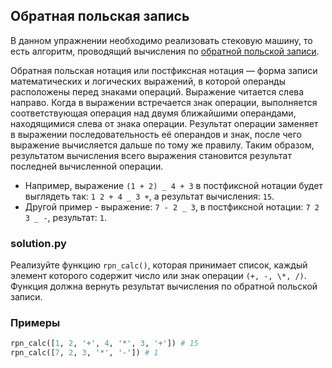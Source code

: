 ## Обратная польская запись

В данном упражнении необходимо реализовать стековую машину, то есть алгоритм, проводящий вычисления по [обратной польской записи](https://ru.wikipedia.org/wiki/Обратная_польская_запись).

Обратная польская нотация или постфиксная нотация — форма записи математических и логических выражений, в которой операнды расположены перед знаками операций. Выражение читается слева направо. Когда в выражении встречается знак операции, выполняется соответствующая операция над двумя ближайшими операндами, находящимися слева от знака операции. Результат операции заменяет в выражении последовательность её операндов и знак, после чего выражение вычисляется дальше по тому же правилу. Таким образом, результатом вычисления всего выражения становится результат последней вычисленной операции.

- Например, выражение `(1 + 2) _ 4 + 3` в постфиксной нотации будет выглядеть так: `1 2 + 4 _ 3 +`, а результат вычисления: `15`.
- Другой пример - выражение: `7 - 2 _ 3`, в постфиксной нотации: `7 2 3 _ -`, результат: `1`.

### solution.py

Реализуйте функцию `rpn_calc()`, которая принимает список, каждый элемент которого содержит число или знак операции `(+, -, \*, /)`. Функция должна вернуть результат вычисления по обратной польской записи.

### Примеры

```python
rpn_calc([1, 2, '+', 4, '*', 3, '+']) # 15
rpn_calc([7, 2, 3, '*', '-']) # 1
```
